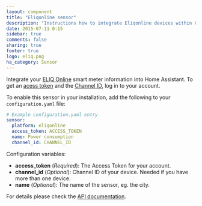 ```yaml
---
layout: component
title: "Eliqonline sensor"
description: "Instructions how to integrate Eliqonline devices within Home Assistant."
date: 2015-07-11 0:15
sidebar: true
comments: false
sharing: true
footer: true
logo: eliq.png
ha_category: Sensor
---
```



Integrate your [ELIQ Online](http://eliq.se) smart meter information into Home Assistant. To get an [acess token](https://my.eliq.se/user/settings/api) and the [Channel ID](https://my.eliq.se/user/settings/data), log in to your account.

To enable this sensor in your installation, add the following to your `configuration.yaml` file:

```yaml
# Example configuration.yaml entry
sensor:
  platform: eliqonline
  access_token: ACCESS_TOKEN
  name: Power consumption 
  channel_id: CHANNEL_ID
```

Configuration variables:

- **access_token** (*Required*): The Access Token for your account.
- **channel_id** (*Optional*): Channel ID of your device. Needed if you have more than one device.
- **name** (*Optional*): The name of the sensor, eg. the city.

For details please check the [API documentation](https://my.eliq.se/knowledge/sv-SE/49-eliq-online/299-eliq-online-api).

